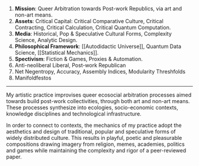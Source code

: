 1. **Mission**: Queer Arbitration towards Post-work Republics, via art and non-art means.
2. **Assets**: Critical Capital: Critical Comparative Culture, Critical Contracting, Critical Calculation, Critical Quantum Computation.
3. **Media**: Historical, Pop & Speculative Cultural Forms, Complexity Science, Analytic Design. 
4. **Philosophical Framework**: [[Autodidactic Universe]], Quantum Data Science, [[Statistical Mechanics]].
5. **Spectivism**: Fiction & Games, Proxies & Automation.
6. Anti-neoliberal Liberal, Post-work Republican
7.  Net Negentropy, Accuracy, Assembly Indices, Modularity Threshfolds
8. Manifoldfestos

----

My artistic practice  improvises queer ecosocial arbitration processes aimed towards build post-work collectivities, through both art and non-art means. These processes synthesize into ecologies, socio-economic contexts, knowledge disciplines and technological infrastructure.

In order to connect to contexts, the mechanics of my practice  adopt the aesthetics and design of traditional, popular and speculative forms of widely distributed culture. This results in playful, poetic and pleasurable compositions drawing imagery from religion, memes, academies, politics and games while maintaining the complexity and rigor of a peer-reviewed paper.
